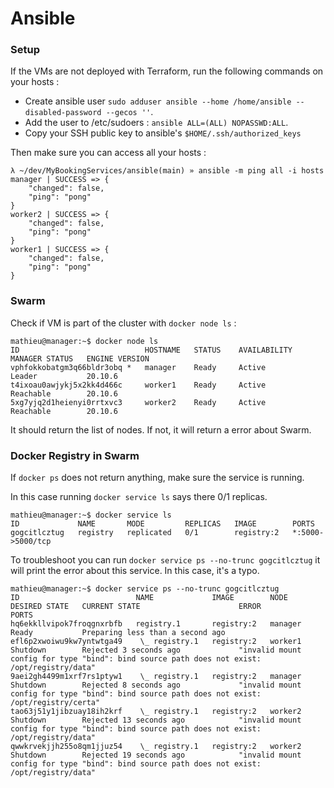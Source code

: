 # Ansible

### Setup

If the VMs are not deployed with Terraform, run the following commands on your hosts :
- Create ansible user `sudo adduser ansible --home /home/ansible --disabled-password --gecos ''`.
- Add the user to /etc/sudoers : `ansible ALL=(ALL) NOPASSWD:ALL`.
- Copy your SSH public key to ansible's `$HOME/.ssh/authorized_keys`

Then make sure you can access all your hosts :
```
λ ~/dev/MyBookingServices/ansible(main) » ansible -m ping all -i hosts
manager | SUCCESS => {
    "changed": false,
    "ping": "pong"
}
worker2 | SUCCESS => {
    "changed": false,
    "ping": "pong"
}
worker1 | SUCCESS => {
    "changed": false,
    "ping": "pong"
}
```


### Swarm

Check if VM is part of the cluster with `docker node ls` :
```
mathieu@manager:~$ docker node ls
ID                            HOSTNAME   STATUS    AVAILABILITY   MANAGER STATUS   ENGINE VERSION
vphfokkobatgm3q66bldr3obq *   manager    Ready     Active         Leader           20.10.6
t4ixoau0awjykj5x2kk4d466c     worker1    Ready     Active         Reachable        20.10.6
5xg7yjq2d1heienyi0rrtxvc3     worker2    Ready     Active         Reachable        20.10.6
```

It should return the list of nodes. If not, it will return a error about Swarm.

### Docker Registry in Swarm
If `docker ps` does not return anything, make sure the service is running.

In this case running `docker service ls` says there 0/1 replicas.
```
mathieu@manager:~$ docker service ls
ID             NAME       MODE         REPLICAS   IMAGE        PORTS
gogcitlcztug   registry   replicated   0/1        registry:2   *:5000->5000/tcp
```

To troubleshoot you can run `docker service ps --no-trunc gogcitlcztug` it will print the error about this service. In this case, it's a typo.
```
mathieu@manager:~$ docker service ps --no-trunc gogcitlcztug
ID                          NAME             IMAGE        NODE      DESIRED STATE   CURRENT STATE                      ERROR                                                                                          PORTS
hq6ekkllvipok7froqgnxrbfb   registry.1       registry:2   manager   Ready           Preparing less than a second ago
efl6p2xwoiwu9kw7yntwtga49    \_ registry.1   registry:2   worker1   Shutdown        Rejected 3 seconds ago             "invalid mount config for type "bind": bind source path does not exist: /opt/registry/data"
9aei2gh4499m1xrf7rs1ptyw1    \_ registry.1   registry:2   manager   Shutdown        Rejected 8 seconds ago             "invalid mount config for type "bind": bind source path does not exist: /opt/registry/certa"
tao63j51y1jibzuay18ih2krf    \_ registry.1   registry:2   worker2   Shutdown        Rejected 13 seconds ago            "invalid mount config for type "bind": bind source path does not exist: /opt/registry/data"
qwwkrvekjjh255o8qm1jjuz54    \_ registry.1   registry:2   worker2   Shutdown        Rejected 19 seconds ago            "invalid mount config for type "bind": bind source path does not exist: /opt/registry/data"
```

